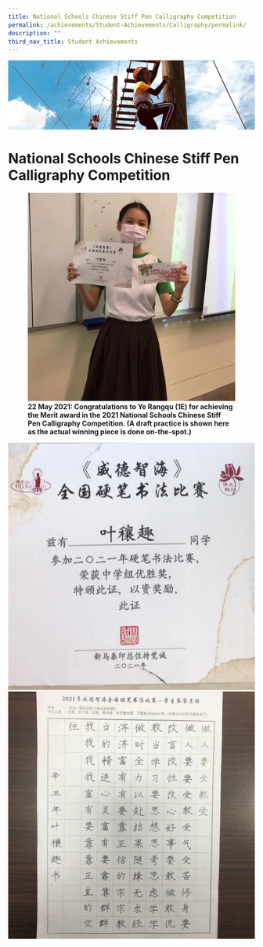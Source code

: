 ```yaml
---
title: National Schools Chinese Stiff Pen Calligraphy Competition
permalink: /achievements/Student-Achievements/Calligraphy/permalink/
description: ""
third_nav_title: Student Achievements
---
```

![](/images/achievements.jpg)

National Schools Chinese Stiff Pen Calligraphy Competition
==========================================================


<figure>

<img src="/images/2021%20National%20Schools%20Chinese%20Stiff%20Pen%20Calligraphy%20Competition%201.jpg">

<figcaption> <strong> 22 May 2021: Congratulations to Ye Rangqu (1E) for achieving the Merit award in the 2021 National Schools Chinese Stiff Pen Calligraphy Competition. (A draft practice is shown here as the actual winning piece is done on-the-spot.) </strong> </figcaption>

</figure>


![](/images/2021%20National%20Schools%20Chinese%20Stiff%20Pen%20Calligraphy%20Competition%203.jpg)
![](/images/2021%20National%20Schools%20Chinese%20Stiff%20Pen%20Calligraphy%20Competition%202.jpg)


